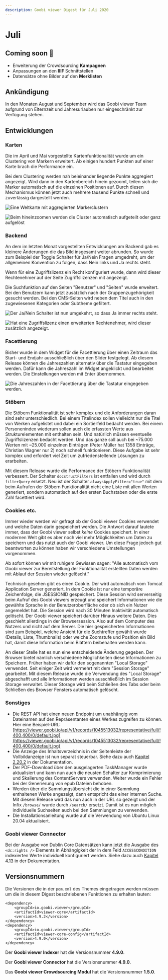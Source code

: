 ```yaml
---
description: Goobi viewer Digest für Juli 2020
---
```


# Juli

## Coming soon 🚀 

* Erweiterung der Crowdsourcing **Kampagnen**
* Anpassungen an den **IIIF** Schnittstellen
* Datensätze ohne Bilder auf den **Merklisten**

## Ankündigung

In den Monaten August und September wird das Goobi viewer Team aufgrund von Elternzeit und Jahresurlauben nur eingeschränkt zur Verfügung stehen.

## Entwicklungen

### Karten

Die im April und Mai vorgestellte Kartenfunktionalität wurde um ein Clustering von Markern erweitert. Ab einigen hundert Punkten auf einer Karte brach die Performance ein. 

Bei dem Clustering werden nah beieinander liegende Punkte aggregiert angezeigt. Wird dann in den Kartenbereich hinein gezoomt, teilen sich die Marker automatisch auf die einzelnen Positionen auf. Durch diesen Mechanismus können jetzt auch mehrere tausend Punkte schnell und zuverlässig dargestellt werden.

![Eine Weltkarte mit aggregierten Markerclustern](../.gitbook/assets/2020-07_cluster1.png)

![Beim hineinzoomen werden die Cluster automatisch aufgeteilt oder ganz aufgel&#xF6;st](../.gitbook/assets/2020-07_cluster2.png)

### Backend

An dem im letzten Monat vorgestellten Entwicklungen am Backend gab es kleinere Änderungen die das Bild insgesamt weiter abrunden. So wurde zum Beispiel der Toggle Schalter für Ja/Nein Fragen umgedreht, um der allgemeinen Konvention zu folgen, dass Nein links und Ja rechts steht.

Wenn für eine Zugriffslizenz ein Recht konfiguriert wurde, dann wird dieser Rechtenehmer auf der Seite Zugriffslizenzen mit angezeigt.

Die Suchfunktion auf den Seiten "Benutzer" und "Seiten" wurde erweitert. Bei den Benutzern kann jetzt zusätzlich nach der Gruppenzugehörigkeit gesucht werden. Bei den CMS-Seiten wird neben dem Titel auch in den zugewiesenen Kategorien oder Subtheme gefiltert.

![Der Ja/Nein Schalter ist nun umgekehrt, so dass Ja immer rechts steht.](../.gitbook/assets/2020-07_no_yes_toggle_reversed.png)

![Hat eine Zugriffslizenz einen erweiterten Rechtenehmer, wird dieser zus&#xE4;tzlich angezeigt.](../.gitbook/assets/2020-07_rights_holder_at_accesslicenses_displayed.png)

### Facettierung

Bisher wurde in dem Widget für die Facettierung über einen Zeitraum das Start- und Endjahr ausschließlich über den Slider festgelegt. Ab diesem Release können die Jahreszahlen alternativ über die Tastatur eingegeben werden. Dafür kann die Jahreszahl im Widget angeklickt und bearbeitet werden. Die Einstellungen werden mit Enter übernommen.

![Die Jahreszahlen in der Facettierung &#xFC;ber die Tastatur eingegeben werden.](../.gitbook/assets/2020-07_enter_year_manually.png)

### Stöbern

Die Stöbern Funktionalität ist sehr komplex und die Anforderungen daran sind sehr unterschiedlich. Bei einem Titelindex sollen vielleicht nur die Titel von Werken aufgelistet und dabei ein Sortierfeld bedacht werden. Bei einem Personenindex wiederum sollen auch die erfassten Werte aus Strukturelementen mit enthalten sein. Und natürlich müssen eventuelle Zugriffslizenzen bedacht werden. Und das ganze soll auch bei ~75.000 Werten mit ~25.000 einzelnen Einträgen \(Peter Müller hat 1358 Einträge, Christian Wagner nur 2\) noch schnell funktionieren. Diese Aufgabe ist sehr komplex und erfordert viel Zeit um zufriedenstellende Lösungen zu erarbeiten.

Mit diesem Release wurde die Performance der Stöbern Funktionalität verbessert. Der Schalter `docstructFilters` ist entfallen und wird durch `filterQuery` ersetzt. Neu ist der Schalter `alwaysApplyFilter="true"` mit dem beim Aufrufen der Stöbern Funktionalität nicht eine Liste mit allen Werten generiert, sondern automatisch auf den ersten Buchstaben oder die erste Zahl facettiert wird.

### Cookies etc.

Immer wieder werden wir gefragt ob der Goobi viewer Cookies verwendet und welche Daten darin gespeichert werden. Die Antwort darauf lautete immer, dass der Goobi viewer selbst _keine_ Cookies speichert. In einer modernen Welt gibt es aber noch viel mehr Möglichkeiten um Daten zu speichern und das nutzt auch der Goobi viewer. Um diese Frage jedoch gut beantworten zu können haben wir verschiedene Umstellungen vorgenommen.

Ab sofort können wir mit ruhigem Gewissen sagen: "Alle automatisch vom Goobi viewer zur Bereitstellung der Funktionalität erstellten Daten werden mit Ablauf der Session wieder gelöscht."

Technisch gesehen gibt es einen Cookie. Der wird automatisch vom Tomcat Application Server generiert. In dem Cookie ist nur eine temporäre Zeichenfolge, die JSESSIONID gespeichert. Diese Session wird serverseitig beim Aufruf des Goobi viewers erzeugt und speichert Informationen wie die gewählte Sprache in der Benutzeroberfläche oder ob sich ein Nutzer angemeldet hat. Die Session wird nach 30 Minuten Inaktivität automatisch gelöscht. Der Goobi viewer speichert darüber Hinaus weitere Daten. Dies geschieht allerdings in der Browsersession. Also auf dem Computer des Nutzers und nicht auf dem Server. Die hier gespeicherten Informationen sind zum Beispiel, welche Ansicht für die Suchtreffer gewählt wurde \(Details, Liste, Thumbnails\) oder welche Zoomstufe und Position ein Bild hat, damit diese Information beim Blättern beibehalten werden kann.

An dieser Stelle hat es nun eine entscheidende Änderung gegeben. Der Browser bietet nämlich verschiedene Möglichkeiten diese Informationen zu Speichern. Früher haben wir dafür den sogenannten "Local Storage" verwendet. Seit einiger Zeit wird vermehrt mit dem "Session Storage" gearbeitet. Mit diesem Release wurde die Verwendung des "Local Storage" abgeschafft und alle Informationen werden ausschließlich im Session Storage verwaltet. Dieser Storage wird beim Schließen des Tabs oder beim Schließen des Browser Fensters automatisch gelöscht.

### Sonstiges

* Die REST API hat einen neuen Endpoint um unabhängig vom Dateinamen auf den Repräsentanten eines Werkes zugreifen zu können. Hier eine Beispiel-URL: [https://viewer.goobi.io/api/v1/records/1045513032/representative/full/!400,400/0/default.jpg](https://viewer.goobi.io/api/v1/records/1045513032/representative/full/!400,400/0/default.jpg)
* Die Anzeige des Inhaltsverzeichnis in der Seitenleiste der Vollbildanzeige ist nun separat steuerbar. Siehe dazu auch [Kapitel 2.20.2](https://docs.goobi.io/goobi-viewer-de/2/2.20/2.20.2) in der Dokumentation. 
* Der PDF-Download über den ausgelagerten TaskManager wurde aktualisiert und kann nun auch die neusten Schalter zur Komprimierung und Skalierung des ContentServers verwenden. Weiter wurde ein Fehler bei der Generierung von epub Dateien behoben.
* Werden über die Sammlungsübersicht die in einer Sammlung enthaltenen Werke angezeigt, dann entspricht das einer internen Suche. Mit diesem Release wird das nun auch in der URL so gezeigt und der Infix `/browse/` wurde durch `/search/` ersetzt. Damit ist es nun möglich individuelle Suchseiten auch bei den Sammlungen zu verwenden.
* Die Installationsanleitung wurde auf die Verwendung von Ubuntu Linux 20.04 aktualisiert.

### Goobi viewer Connector

Bei der Ausgabe von Dublin Core Datensätzen kann jetzt die Ausgabe des `<dc:rights />` Elements in Abhängigkeit der in dem Feld `ACCESSCONDITION` indexierten Werte individuell konfiguriert werden.  Siehe dazu auch [Kapitel 4.13](https://docs.goobi.io/goobi-viewer-de/4/4.1/4.1.3) in der Dokumentation.

## Versionsnummern

Die Versionen die in der `pom.xml` des Themes eingetragen werden müssen um die in diesem Digest beschriebenen Funktionen zu erhalten lauten:

```markup
<dependency>
    <groupId>io.goobi.viewer</groupId>
    <artifactId>viewer-core</artifactId>
    <version>4.9.2</version>
</dependency>
<dependency>
    <groupId>io.goobi.viewer</groupId>
    <artifactId>viewer-core-config</artifactId>
    <version>4.9.0</version>
</dependency>
```

Der **Goobi viewer Indexer** hat die Versionsnummer **4.9.0**.

Der **Goobi viewer Connector** hat die Versionsnummer **4.9.0**.

Das **Goobi viewer Crowdsourcing Modul** hat die Versionsnummer **1.5.0**.



